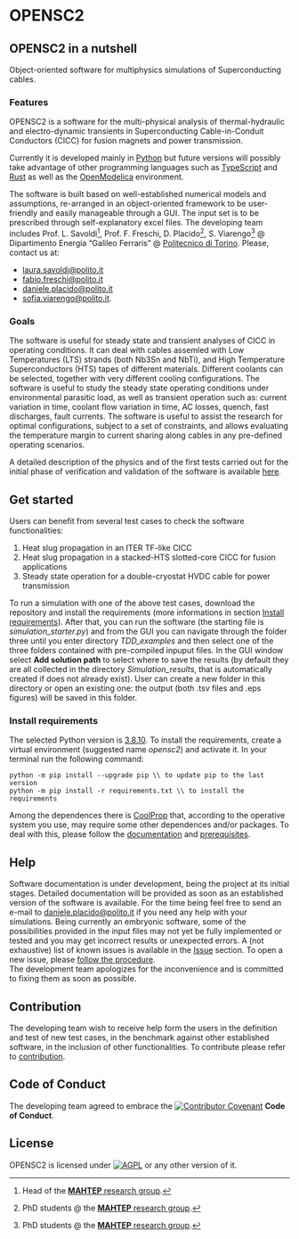 # OPENSC2

## OPENSC2 in a nutshell

Object-oriented software for multiphysics simulations of Superconducting cables.

### Features

OPENSC2 is a software for the multi-physical analysis of thermal-hydraulic and electro-dynamic transients in Superconducting Cable-in-Conduit Conductors (CICC) for fusion magnets and power transmission.

Currently it is developed mainly in [Python](https://www.python.org/) but future versions will possibly take advantage of other programming languages such as [TypeScript](https://www.typescriptlang.org/) and [Rust](https://www.rust-lang.org/) as well as the [OpenModelica](https://www.openmodelica.org/) environment.

The software is built based on well-established numerical models and assumptions, re-arranged in an object-oriented framework to be user-friendly and easily manageable through a GUI. The input set is to be prescribed through self-explanatory excel files.
The developing team includes Prof. L. Savoldi[^1], Prof. F. Freschi, D. Placido[^2], S. Viarengo[^2] @ Dipartimento Energia “Galileo Ferraris” @ [Politecnico di Torino](https://www.polito.it/). Please, contact us at:

* laura.savoldi@polito.it
* fabio.freschi@polito.it
* daniele.placido@polito.it
* sofia.viarengo@polito.it.

[^1]: Head of the [**MAHTEP** research group](http://www.mahtep.polito.it/).
[^2]: PhD students @ the [**MAHTEP** research group](http://www.mahtep.polito.it/).

### Goals

The software is useful for steady state and transient analyses of CICC in operating conditions. It can deal with cables assemled with Low Temperatures (LTS) strands (both Nb3Sn and NbTi), and High Temperature Superconductors (HTS) tapes of different materials. Different coolants can be selected, together with very different cooling configurations. The software is useful to study the steady state operating conditions under environmental parasitic load, as well as transient operation such as: current variation in time, coolant flow variation in time, AC losses, quench, fast discharges, fault currents. The software is useful to assist the research for optimal configurations, subject to a set of constraints, and allows evaluating the temperature margin to current sharing along cables in any pre-defined operating scenarios.

A detailed description of the physics and of the first tests carried out for the initial phase of verification and validation of the software is available [here](https://doi.org/10.1016/j.cryogenics.2022.103457).

## Get started

Users can benefit from several test cases to check the software functionalities:

1. Heat slug propagation in an ITER TF-like CICC
2. Heat slug propagation in a stacked-HTS slotted-core CICC for fusion applications
3. Steady state operation for a double-cryostat HVDC cable for power transmission

To run a simulation with one of the above test cases, download the repository and install the requirements (more informations in section [Install requirements](user-content-intall-requirements)). After that, you can run the software (the starting file is _simulation_starter.py_) and from the GUI you can navigate through the folder three until you enter directory _TDD_examples_ and then select one of the three folders contained with pre-compiled inpuput files. In the GUI window select **Add solution path** to select where to save the results (by default they are all collected in the directory _Simulation_results_, that is automatically created if does not already exist). User can create a new folder in this directory or open an existing one: the output (both .tsv files and .eps figures) will be saved in this folder.

### Install requirements

The selected Python version is [3.8.10](https://www.python.org/downloads/release/python-3810/). To install the requirements, create a virtual environment (suggested name _opensc2_) and activate it. In your terminal run the following command:

    python -m pip install --upgrade pip \\ to update pip to the last version  
    python -m pip install -r requirements.txt \\ to install the requirements  

Among the dependences there is [CoolProp](http://www.coolprop.org/) that, according to the operative system you use, may require some other dependences and/or packages. To deal with this, please follow the [documentation](http://www.coolprop.org/coolprop/wrappers/Python/index.html) and [prerequisites](http://www.coolprop.org/coolprop/wrappers/index.html#wrapper-common-prereqs).

## Help

Software documentation is under development, being the project at its initial stages. Detailed documentation will be provided as soon as an established version of the software is available.
For the time being feel free to send an e-mail to daniele.placido@polito.it if you need any help with your simulations.
Being currently an embryonic software, some of the possibilities provided in the input files may not yet be fully implemented or tested and you may get incorrect results or unexpected errors. A (not exhaustive) list of known issues is available in the [Issue](https://github.com/MAHTEP/OPENSC2/issues) section. To open a new issue, please [follow the procedure](https://github.com/MAHTEP/OPENSC2/blob/main/CONTRIBUTION.md).  
The development team apologizes for the inconvenience and is committed to fixing them as soon as possible.

## Contribution

The developing team wish to receive help form the users in the definition and test of new test cases, in the benchmark against other established software, in the inclusion of other functionalities.
To contribute please refer to [contribution](CONTRIBUTION.md).

## Code of Conduct

The developing team agreed to embrace the [![Contributor Covenant](https://img.shields.io/badge/Contributor%20Covenant-2.1-4baaaa.svg)](CODE_OF_CONDUCT.md) **Code of Conduct**.

## License

OPENSC2 is licensed under [![AGPL](https://www.gnu.org/graphics/agplv3-with-text-100x42.png)](LICENSE) or any other version of it.
